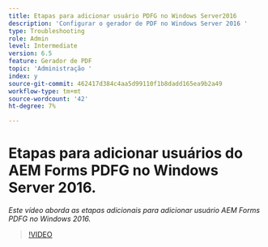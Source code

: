 ```yaml
---
title: Etapas para adicionar usuário PDFG no Windows Server2016
description: 'Configurar o gerador de PDF no Windows Server 2016 '
type: Troubleshooting
role: Admin
level: Intermediate
version: 6.5
feature: Gerador de PDF
topic: 'Administração '
index: y
source-git-commit: 462417d384c4aa5d99110f1b8dadd165ea9b2a49
workflow-type: tm+mt
source-wordcount: '42'
ht-degree: 7%

---
```



# Etapas para adicionar usuários do AEM Forms PDFG no Windows Server 2016.

*Este vídeo aborda as etapas adicionais para adicionar usuário AEM Forms PDFG no Windows 2016.*

>[!VIDEO](https://video.tv.adobe.com/v/335479?quality=9&learn=on)

